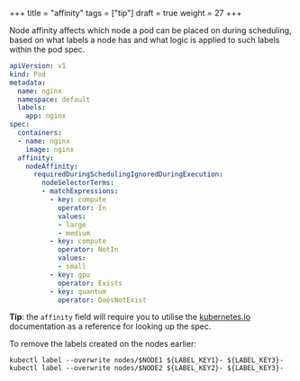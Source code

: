 +++
title = "affinity"
tags = ["tip"]
draft = true
weight = 27
+++

Node affinity affects which node a pod can be placed on during scheduling, based on what labels a node has and what logic is applied to such labels within the pod spec.

```yaml
apiVersion: v1
kind: Pod
metadata:
  name: nginx
  namespace: default
  labels:
    app: nginx
spec:
  containers:
  - name: nginx
    image: nginx
  affinity:
    nodeAffinity:
      requiredDuringSchedulingIgnoredDuringExecution:
        nodeSelectorTerms:
        - matchExpressions:
          - key: compute
            operator: In
            values:
            - large
            - medium
          - key: compute
            operator: NotIn
            values:
            - small
          - key: gpu
            operator: Exists
          - key: quantum
            operator: DoesNotExist
```

**Tip**: the `affinity` field will require you to utilise the [kubernetes.io](https://kubernetes.io/docs/concepts/scheduling-eviction/assign-pod-node/) documentation as a reference for looking up the spec.

To remove the labels created on the nodes earlier:

```shell
kubectl label --overwrite nodes/$NODE1 ${LABEL_KEY1}- ${LABEL_KEY3}-
kubectl label --overwrite nodes/$NODE2 ${LABEL_KEY2}- ${LABEL_KEY3}-
```
